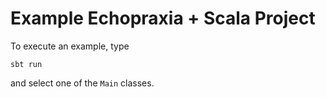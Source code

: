 # Example Echopraxia + Scala Project

To execute an example, type

```
sbt run
```

and select one of the `Main` classes.
